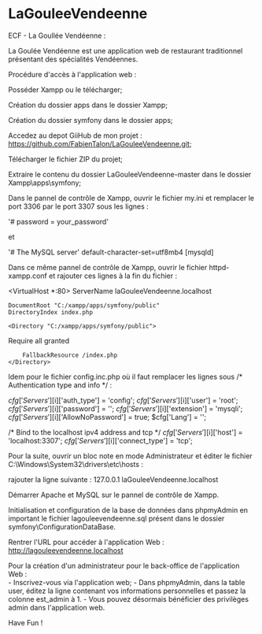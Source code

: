 # LaGouleeVendeenne

ECF - La Goullée Vendéenne :

La Goulée Vendéenne est une application web de restaurant traditionnel présentant des spécialités Vendéennes.

Procédure d'accès à l'application web : 

Posséder Xampp ou le télécharger;

Création du dossier apps dans le dossier Xampp;

Création du dossier symfony dans le dossier apps;

Accedez au depot GiiHub de mon projet : https://github.com/FabienTalon/LaGouleeVendeenne.git;

Télécharger le fichier ZIP du projet;

Extraire le contenu du dossier LaGouleeVendeenne-master dans le dossier Xampp\apps\symfony;

Dans le pannel de contrôle de Xampp, ouvrir le fichier my.ini et remplacer le port 3306 par le port 3307
sous les lignes :

'# password       = your_password'

et

'# The MySQL server'
default-character-set=utf8mb4
[mysqld]

Dans ce même pannel de contrôle de Xampp, ouvrir le fichier httpd-xampp.conf et rajouter ces lignes à la fin du fichier :

<VirtualHost *:80>
ServerName laGouleeVendeenne.localhost

    DocumentRoot "C:/xampp/apps/symfony/public"
    DirectoryIndex index.php

    <Directory "C:/xampp/apps/symfony/public">

Require all granted

        FallbackResource /index.php
    </Directory>
</VirtualHost>

Idem pour le fichier config.inc.php où il faut remplacer les lignes sous /* Authentication type and info */ :

$cfg['Servers'][$i]['auth_type'] = 'config';
$cfg['Servers'][$i]['user'] = 'root';
$cfg['Servers'][$i]['password'] = '';
$cfg['Servers'][$i]['extension'] = 'mysqli';
$cfg['Servers'][$i]['AllowNoPassword'] = true;
$cfg['Lang'] = '';

/* Bind to the localhost ipv4 address and tcp */
$cfg['Servers'][$i]['host'] = 'localhost:3307';
$cfg['Servers'][$i]['connect_type'] = 'tcp';

Pour la suite, ouvrir un bloc note en mode Administrateur et éditer le fichier C:\Windows\System32\drivers\etc\hosts :

rajouter la ligne suivante : 127.0.0.1       laGouleeVendeenne.localhost

Démarrer Apache et MySQL sur le pannel de contrôle de Xampp.

Initialisation et configuration de la base de données dans phpmyAdmin en important le fichier lagouleevendeenne.sql 
présent dans le dossier symfony\ConfigurationDataBase.

Rentrer l'URL pour accéder à l'application Web : http://lagouleevendeenne.localhost  

Pour la création d'un administrateur pour le back-office de l'application Web :  
    - Inscrivez-vous via l'application web;
    - Dans phpmyAdmin, dans la table user, éditez la ligne contenant vos informations personnelles et passez la colonne
est_admin à 1.
    - Vous pouvez désormais bénéficier des privilèges admin dans l'application web.

Have Fun !
